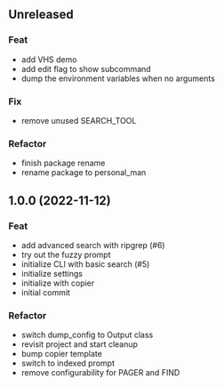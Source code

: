 ## Unreleased

### Feat

- add VHS demo
- add edit flag to show subcommand
- dump the environment variables when no arguments

### Fix

- remove unused SEARCH_TOOL

### Refactor

- finish package rename
- rename package to personal_man

## 1.0.0 (2022-11-12)

### Feat

- add advanced search with ripgrep (#6)
- try out the fuzzy prompt
- initialize CLI with basic search (#5)
- initialize settings
- initialize with copier
- initial commit

### Refactor

- switch dump_config to Output class
- revisit project and start cleanup
- bump copier template
- switch to indexed prompt
- remove configurability for PAGER and FIND

